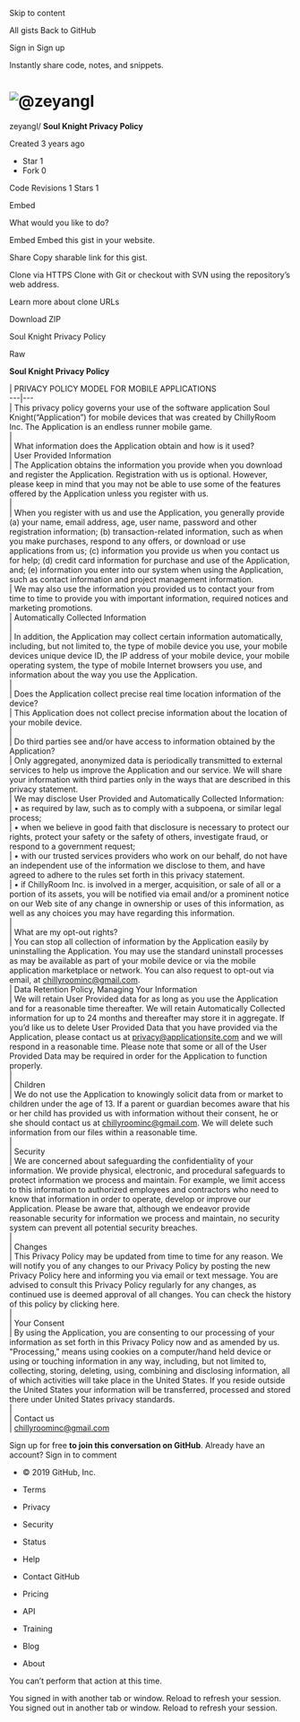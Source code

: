 Skip to content

All gists Back to GitHub

Sign in  Sign up

Instantly share code, notes, and snippets.

#  ![@zeyangl](https://avatars3.githubusercontent.com/u/1244606?s=52&v=4)
zeyangl/ **Soul Knight Privacy Policy**

Created  3 years ago

  * Star  1 
  * Fork  0

Code  Revisions 1 Stars 1

Embed

What would you like to do?

Embed  Embed this gist in your website.

Share  Copy sharable link for this gist.

Clone via HTTPS  Clone with Git or checkout with SVN using the repository’s
web address.

Learn more about clone URLs

Download ZIP

Soul Knight Privacy Policy

Raw

**Soul Knight Privacy Policy**

|  PRIVACY POLICY MODEL FOR MOBILE APPLICATIONS  
---|---  
| This privacy policy governs your use of the software application Soul
Knight(“Application”) for mobile devices that was created by ChillyRoom Inc.
The Application is an endless runner mobile game.  
|  
| What information does the Application obtain and how is it used?  
| User Provided Information  
| The Application obtains the information you provide when you download and
register the Application. Registration with us is optional. However, please
keep in mind that you may not be able to use some of the features offered by
the Application unless you register with us.  
|  
| When you register with us and use the Application, you generally provide (a)
your name, email address, age, user name, password and other registration
information; (b) transaction-related information, such as when you make
purchases, respond to any offers, or download or use applications from us; (c)
information you provide us when you contact us for help; (d) credit card
information for purchase and use of the Application, and; (e) information you
enter into our system when using the Application, such as contact information
and project management information.  
| We may also use the information you provided us to contact your from time to
time to provide you with important information, required notices and marketing
promotions.  
| Automatically Collected Information  
|  
| In addition, the Application may collect certain information automatically,
including, but not limited to, the type of mobile device you use, your mobile
devices unique device ID, the IP address of your mobile device, your mobile
operating system, the type of mobile Internet browsers you use, and
information about the way you use the Application.  
|  
| Does the Application collect precise real time location information of the
device?  
| This Application does not collect precise information about the location of
your mobile device.  
|  
| Do third parties see and/or have access to information obtained by the
Application?  
| Only aggregated, anonymized data is periodically transmitted to external
services to help us improve the Application and our service. We will share
your information with third parties only in the ways that are described in
this privacy statement.  
| We may disclose User Provided and Automatically Collected Information:  
| • as required by law, such as to comply with a subpoena, or similar legal
process;  
| • when we believe in good faith that disclosure is necessary to protect our
rights, protect your safety or the safety of others, investigate fraud, or
respond to a government request;  
| • with our trusted services providers who work on our behalf, do not have an
independent use of the information we disclose to them, and have agreed to
adhere to the rules set forth in this privacy statement.  
| • if ChillyRoom Inc. is involved in a merger, acquisition, or sale of all or
a portion of its assets, you will be notified via email and/or a prominent
notice on our Web site of any change in ownership or uses of this information,
as well as any choices you may have regarding this information.  
|  
| What are my opt-out rights?  
| You can stop all collection of information by the Application easily by
uninstalling the Application. You may use the standard uninstall processes as
may be available as part of your mobile device or via the mobile application
marketplace or network. You can also request to opt-out via email, at
chillyroominc@gmail.com.  
| Data Retention Policy, Managing Your Information  
| We will retain User Provided data for as long as you use the Application and
for a reasonable time thereafter. We will retain Automatically Collected
information for up to 24 months and thereafter may store it in aggregate. If
you’d like us to delete User Provided Data that you have provided via the
Application, please contact us at privacy@applicationsite.com and we will
respond in a reasonable time. Please note that some or all of the User
Provided Data may be required in order for the Application to function
properly.  
|  
| Children  
| We do not use the Application to knowingly solicit data from or market to
children under the age of 13. If a parent or guardian becomes aware that his
or her child has provided us with information without their consent, he or she
should contact us at chillyroominc@gmail.com. We will delete such information
from our files within a reasonable time.  
|  
| Security  
| We are concerned about safeguarding the confidentiality of your information.
We provide physical, electronic, and procedural safeguards to protect
information we process and maintain. For example, we limit access to this
information to authorized employees and contractors who need to know that
information in order to operate, develop or improve our Application. Please be
aware that, although we endeavor provide reasonable security for information
we process and maintain, no security system can prevent all potential security
breaches.  
|  
| Changes  
| This Privacy Policy may be updated from time to time for any reason. We will
notify you of any changes to our Privacy Policy by posting the new Privacy
Policy here and informing you via email or text message. You are advised to
consult this Privacy Policy regularly for any changes, as continued use is
deemed approval of all changes. You can check the history of this policy by
clicking here.  
|  
| Your Consent  
| By using the Application, you are consenting to our processing of your
information as set forth in this Privacy Policy now and as amended by us.
"Processing,” means using cookies on a computer/hand held device or using or
touching information in any way, including, but not limited to, collecting,
storing, deleting, using, combining and disclosing information, all of which
activities will take place in the United States. If you reside outside the
United States your information will be transferred, processed and stored there
under United States privacy standards.  
|  
| Contact us  
| chillyroominc@gmail.com  
  
Sign up for free **to join this conversation on GitHub**. Already have an
account? Sign in to comment

  * © 2019 GitHub, Inc.
  * Terms
  * Privacy
  * Security
  * Status
  * Help

  * Contact GitHub
  * Pricing
  * API
  * Training
  * Blog
  * About

You can’t perform that action at this time.

You signed in with another tab or window. Reload to refresh your session. You
signed out in another tab or window. Reload to refresh your session.


